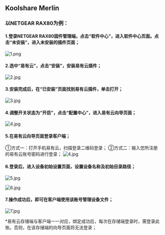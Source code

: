 ## Koolshare Merlin 
### 以NETGEAR RAX80为例：

#### 1.登录NETGEAR RAX80固件管理端，点击“软件中心”，进入软件中心页面。点击“未安装”，进入未安装的插件页面；
![1.png](./软路由Openwrt通用版/2-2.jpg)

#### 2.选中“易有云”，点击“安装”，安装易有云插件；
![2.jpg](./软路由Openwrt通用版/2-1.jpg)

#### 3.安装完成后，在“已安装”页面找到易有云插件，单击打开；
![3.jpg](./软路由Openwrt通用版/2.jpg)

#### 4.调整开关状态为“开启”，点击“配置中心”，进入易有云向导页面；
![4.jpg](./软路由Openwrt通用版/3.jpg)

#### 5.在易有云向导页面登录客户端；
①方式一：打开手机易有云，扫描登录二维码登录；
②方式二：输入您所注册的易有云账号密码进行登录；
![4.jpg](./软路由Openwrt通用版/4.jpg)

#### 6.登录后，进入设备初始设置页面，设置设备名称及初始目录路径；
![5.jpg](./软路由Openwrt通用版/5.jpg)

![6.jpg](./软路由Openwrt通用版/6.jpg)



#### 7.操作成功后，即可在客户端使用该账号管理设备文件；
![7.jpg](./软路由Openwrt通用版/7.jpg)

*易有云存储端与客户端一一对应，绑定成功后，每次在存储端登录时，需登录此账。否则，在该存储端的向导页面将无法登录；